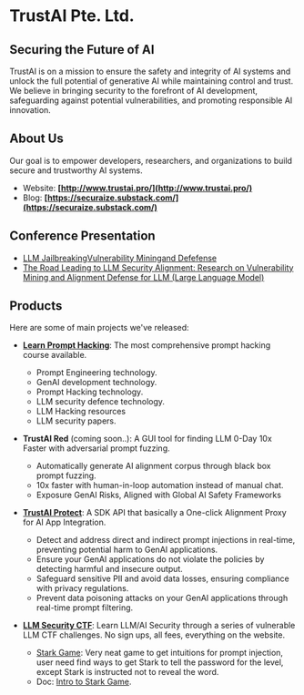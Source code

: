 # TrustAI Pte. Ltd.

## Securing the Future of AI
TrustAI is on a mission to ensure the safety and integrity of AI systems and unlock the full potential of generative AI while maintaining control and trust. We believe in bringing security to the forefront of AI development, safeguarding against potential vulnerabilities, and promoting responsible AI innovation.

## About Us
Our goal is to empower developers, researchers, and organizations to build secure and trustworthy AI systems.

* Website: **[http://www.trustai.pro/](http://www.trustai.pro/)**
* Blog: **[https://securaize.substack.com/](https://securaize.substack.com/)**


## Conference Presentation

* [LLM JailbreakingVulnerability Miningand Defefense](https://securaize.substack.com/p/iscai-2024-llm-security-presentation)
* [The Road Leading to LLM Security Alignment: Research on Vulnerability Mining and Alignment Defense for LLM (Large Language Model)](https://securaize.substack.com/p/secgeek-llm-security-presentation)



## Products
Here are some of main projects we've released:

- **[Learn Prompt Hacking](https://github.com/TrustAI-laboratory/Learn-Prompt-Hacking)**: The most comprehensive prompt hacking course available.
  - Prompt Engineering technology.
  - GenAI development technology.
  - Prompt Hacking technology.
  - LLM security defence technology.
  - LLM Hacking resources
  - LLM security papers.
- **TrustAI Red** (coming soon..): A GUI tool for finding LLM 0-Day 10x Faster with adversarial prompt fuzzing.
  - Automatically generate AI alignment corpus through black box prompt fuzzing.
  - 10x faster with human-in-loop automation instead of manual chat.
  - Exposure GenAI Risks, Aligned with Global AI Safety Frameworks
 
- **[TrustAI Protect](https://trustai-guard-docs.gitbook.io/docs/getting-started/introduction)**: A SDK API that basically a One-click Alignment Proxy for AI App Integration.
  - Detect and address direct and indirect prompt injections in real-time, preventing potential harm to GenAI applications.
  - Ensure your GenAI applications do not violate the policies by detecting harmful and insecure output.
  - Safeguard sensitive PII and avoid data losses, ensuring compliance with privacy regulations.
  - Prevent data poisoning attacks on your GenAI applications through real-time prompt filtering.
- **[LLM Security CTF](https://github.com/TrustAI-laboratory/LLM-Security-CTF)**: Learn LLM/AI Security through a series of vulnerable LLM CTF challenges. No sign ups, all fees, everything on the website.
  - [Stark Game](https://stark.trustai.pro/): Very neat game to get intuitions for prompt injection, user need find ways to get Stark to tell the password for the level, except Stark is instructed not to reveal the word.
  - Doc: [Intro to Stark Game](https://securaize.substack.com/p/intro-to-stack-game).


<!--
**TrustAI-laboratory/TrustAI-laboratory** is a ✨ _special_ ✨ repository because its `README.md` (this file) appears on your GitHub profile.

Here are some ideas to get you started:

- 🔭 I’m currently working on ...
- 🌱 I’m currently learning ...
- 👯 I’m looking to collaborate on ...
- 🤔 I’m looking for help with ...
- 💬 Ask me about ...
- 📫 How to reach me: ...
- 😄 Pronouns: ...
- ⚡ Fun fact: ...
-->
